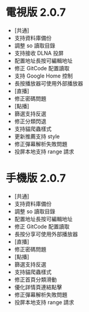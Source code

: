 # 電視版 2.0.7

* [共通]
* 支持資料庫備份
* 調整 so 讀取目錄
* 支持接收 DLNA 投屏
* 配置地址長按可編輯地址
* 修正 GitCode 配置讀取
* 支持 Google Home 控制
* 長按播放器可使用外部播放器
* [直播]
* 修正密碼問題
* [點播]
* 篩選支持反選
* 修正分類閃退
* 支持貓爬蟲樣式
* 更新推薦支持 style
* 修正彈幕解析失敗問題
* 投屏本地支持 range 請求

# 手機版 2.0.7

* [共通]
* 支持資料庫備份
* 調整 so 讀取目錄
* 配置地址長按可編輯地址
* 修正 GitCode 配置讀取
* 長按分享可使用外部播放器
* [直播]
* 修正密碼問題
* [點播]
* 篩選支持反選
* 支持貓爬蟲樣式
* 修正首頁分類滑動
* 優化詳情頁連結點擊
* 修正彈幕解析失敗問題
* 投屏本地支持 range 請求